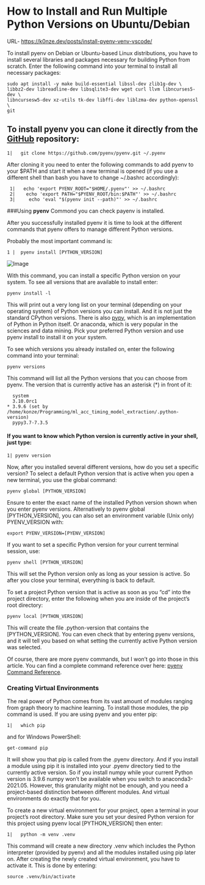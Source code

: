 # How to Install and Run Multiple Python Versions on Ubuntu/Debian 


URL- https://k0nze.dev/posts/install-pyenv-venv-vscode/


To install pyenv on Debian or Ubuntu-based Linux distributions, you have to install several libraries and packages necessary for building Python from scratch. Enter the following command into your terminal to install all necessary packages:

```
sudo apt install -y make build-essential libssl-dev zlib1g-dev \
libbz2-dev libreadline-dev libsqlite3-dev wget curl llvm libncurses5-dev \
libncursesw5-dev xz-utils tk-dev libffi-dev liblzma-dev python-openssl \
git
```
## To install pyenv you can clone it directly from the [GitHub](https://github.com/pyenv/pyenv) repository:
   
```
1|   git clone https://github.com/pyenv/pyenv.git ~/.pyenv
```

After cloning it you need to enter the following commands to add pyenv to your $PATH and start it when a new terminal is opened (if you use a different shell than bash you have to change ~/.bashrc accordingly):

```
 1|   echo 'export PYENV_ROOT="$HOME/.pyenv"' >> ~/.bashrc
 2|    echo 'export PATH="$PYENV_ROOT/bin:$PATH"' >> ~/.bashrc
 3|     echo 'eval "$(pyenv init --path)"' >> ~/.bashrc

```

###Using  **pyenv** Commond you can check payenv is installed.

After you successfully installed pyenv it is time to look at the different commands that pyenv offers to manage different Python versions.

Probably the most important command is:
```
1 |  pyenv install [PYTHON_VERSION]
```


![Image](https://github.com/users/agileguru/projects/24/assets/130822600/9534243a-8b12-4792-a289-a1ebde1a56c8)



With this command, you can install a specific Python version on your system. To see all versions that are available to install enter:

```
pyenv install -l
```

This will print out a very long list on your terminal (depending on your operating system) of Python versions you can install. And it is not just the standard CPython versions. There is also [pypy](https://en.wikipedia.org/wiki/PyPy), which is an implementation of Python in Python itself. Or anaconda, which is very popular in the sciences and data mining. Pick your preferred Python version and use pyenv install to install it on your system.

To see which versions you already installed on, enter the following command into your terminal:

```
pyenv versions
```

This command will list all the Python versions that you can choose from pyenv. The version that is currently active has an asterisk (*) in front of it:

```
  system
  3.10.0rc1
* 3.9.6 (set by /home/konze/Programming/ml_acc_timing_model_extraction/.python-version)
  pypy3.7-7.3.5
```

#### If you want to know which Python version is currently active in your shell, just type:
```
1| pyenv version
```
Now, after you installed several different versions, how do you set a specific version? To select a default Python version that is active when you open a new terminal, you use the global command:

```
pyenv global [PYTHON_VERSION]

```

Ensure to enter the exact name of the installed Python version shown when you enter pyenv versions. Alternatively to pyenv global [PYTHON_VERSION], you can also set an environment variable (Unix only) PYENV_VERSION with:
```
export PYENV_VERSION=[PYENV_VERSION]

```

If you want to set a specific Python version for your current terminal session, use:
```
pyenv shell [PYTHON_VERSION]

```

This will set the Python version only as long as your session is active. So after you close your terminal, everything is back to default.

To set a project Python version that is active as soon as you “cd” into the project directory, enter the following when you are inside of the project’s root directory:
```
pyenv local [PYTHON_VERSION]

```

This will create the file .python-version that contains the [PYTHON_VERSION]. You can even check that by entering pyenv versions, and it will tell you based on what setting the currently active Python version was selected.

Of course, there are more pyenv commands, but I won’t go into those in this article. You can find a complete command reference over here: [pyenv Command Reference](https://github.com/pyenv/pyenv/blob/master/COMMANDS.md).

### Creating Virtual Environments

The real power of Python comes from its vast amount of modules ranging from graph theory to machine learning. To install those modules, the pip command is used. If you are using pyenv and you enter pip:
```
1|   which pip

```

and for Windows PowerShell:
```
get-command pip
```

It will show you that pip is called from the .pyenv directory. And if you install a module using pip it is installed into your .pyenv directory tied to the currently active version. So if you install numpy while your current Python version is 3.9.6 numpy won’t be available when you switch to anaconda3-2021.05. However, this granularity might not be enough, and you need a project-based distinction between different modules. And virtual environments do exactly that for you.

To create a new virtual environment for your project, open a terminal in your project’s root directory. Make sure you set your desired Python version for this project using pyenv local [PYTHON_VERSION] then enter:
```
1|   python -m venv .venv
```

This command will create a new directory .venv which includes the Python interpreter (provided by pyenv) and all the modules installed using pip later on. After creating the newly created virtual environment, you have to activate it. This is done by entering:
```
source .venv/bin/activate
```












